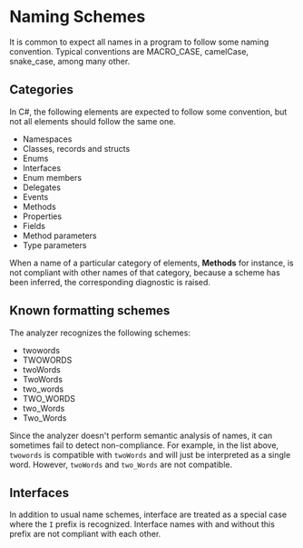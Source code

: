 # Naming Schemes

It is common to expect all names in a program to follow some naming convention. Typical conventions are MACRO_CASE, camelCase, snake_case, among many other.

## Categories

In C#, the following elements are expected to follow some convention, but not all elements should follow the same one.

+ Namespaces
+ Classes, records and structs
+ Enums
+ Interfaces
+ Enum members
+ Delegates
+ Events
+ Methods
+ Properties
+ Fields
+ Method parameters
+ Type parameters

When a name of a particular category of elements, **Methods** for instance, is not compliant with other names of that category, because a scheme has been inferred, the corresponding diagnostic is raised.

## Known formatting schemes

The analyzer recognizes the following schemes:

+ twowords
+ TWOWORDS
+ twoWords
+ TwoWords
+ two_words
+ TWO_WORDS
+ two_Words
+ Two_Words

Since the analyzer doesn't perform semantic analysis of names, it can sometimes fail to detect non-compliance. For example, in the list above, `twowords` is compatible with `twoWords` and will just be interpreted as a single word. However, `twoWords` and `two_Words` are not compatible.

## Interfaces

In addition to usual name schemes, interface are treated as a special case where the `I` prefix is recognized. Interface names with and without this prefix are not compliant with each other.
    
